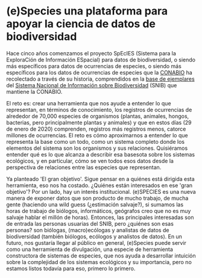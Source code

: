 # (e)Species una plataforma para apoyar la ciencia de datos de biodiversidad

Hace cinco años comenzamos el proyecto SpEcIES (Sistema para la ExploraCión de Información ESpacial) para datos de biodiversidad, o siendo más específicos para datos de ocurrencias de especies, o siendo más específicos para los datos de ocurrencias de especies que la [CONABIO](http://www.conabio.gob.mx) ha recolectado a través de su historia, comprendidos en la [base de ejemplares](http://www.snib.mx/ejemplares/descarga/) del [Sistema Nacional de Información sobre Biodiversidad](http://www.snib.mx/) (SNIB) que mantiene la CONABIO.

El reto es: crear una herramienta que nos ayude a entender lo que representan, en términos de conocimiento, los registros de ocurrencias de alrededor de 70,000 especies de organismos (plantas, animales, hongos, bacterias, pero principalmente plantas y animales) y que en estos días (29 de enero de 2020) comprenden, registros más registros menos, catorce millones de ocurrencias. El reto es cómo aproximarnos a entender lo que representa la base como un todo, como un sistema completo donde los elementos del sistema son los organismos y sus relaciones. Quisiéramos entender qué es lo que alcanza a describir esa basesota sobre los sistemas ecológicos, y en particular, cómo se ven todos esos datos desde la perspectiva de relaciones entre las especies que representan.

Ya planteado 'El gran objetivo'. Sigue pensar en a quiénes está dirigida esta herramienta, eso nos ha costado. ¿Quiénes están interesados en ese 'gran objetivo'? Por un lado, hay un interés institucional. (e)SPECIES es una nueva manera de exponer datos que son producto de mucho trabajo, de mucha gente (haciendo una wild guess (¿estimación salvaje?), si sumamos las horas de trabajo de biólogos, informáticos, geógrafos creo que no es muy salvaje hablar el millón de horas). Entonces, las principales interesadas son de entrada las personas usuarias del SNIB, pero ¿quiénes son esas personas? son biólogas, (macro)ecólogas y analistas de datos de biodiversidad (también biólogos, ecólogos y analistos de datos). En un futuro, nos gustaría llegar al público en general, (e)Species puede servir como una herramienta de divulgación, una especie de herramienta constructora de sistemas de especies, que nos ayuda a desarrollar intuición sobre la complejidad de los sistemas ecológicos y su importancia, pero no estamos listos todavía para eso, primero lo primero.



